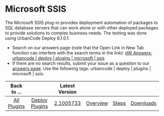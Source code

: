 
Microsoft SSIS
==============

The Microsoft SSIS plug-in provides deployment automation of packages to SQL database servers that can work alone or with other deployed packages to provide solutions to complex business needs. The testing was done using UrbanCode Deploy 6.1.0.1.

* Search on our answers page (note that the Open Link in New Tab function can interfere with the search terms in the link): [dW Answers: urbancode | deploy | plugins | microsoft | ssis](https://developer.ibm.com/answers/search.html?f=&type=question&redirect=search%2Fsearch&sort=relevance&q=urbancode+%7C+deploy+%7C+plugins+%7C+microsoft+%7C+ssis)
* If there are no search results, submit your issue as a question to our [answers page](https://community.ibm.com/community/user/wasdevops/urbancode-discussion). Use the following tags: urbancode | deploy | plugins | microsoft | ssis.


|Back to ...||Latest Version||||
| :---: | :---: | :---: | :---: | :---: | :---: |
|[All Plugins](../../index.md)|[Deploy Plugins](../README.md)|[2.1005733](https://raw.githubusercontent.com/UrbanCode/IBM-UCD-PLUGINS/main/files/MicrosoftSSIS/MicrosoftSSIS-2.1005733.zip)|[Overview](overview.md)|[Steps](steps.md)|[Downloads](downloads.md)|

